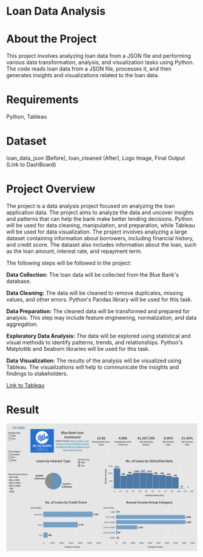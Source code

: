# Loan Data Analysis

# About the Project
This project involves analyzing loan data from a JSON file and performing various data transformation, analysis, and visualization tasks using Python. The code reads loan data from a JSON file, processes it, and then generates insights and visualizations related to the loan data.

# Requirements
Python, Tableau

# Dataset 
loan_data_json (Before), loan_cleaned (After), Logo Image, Final Output (Link to DashBoard)

# Project Overview
The project is a data analysis project focused on analyzing the loan application data. The project aims to analyze the data and uncover insights and patterns that can help the bank make better lending decisions. Python will be used for data cleaning, manipulation, and preparation, while Tableau will be used for data visualization. The project involves analyzing a large dataset containing information about borrowers, including financial history, and credit score. The dataset also includes information about the loan, such as the loan amount, interest rate, and repayment term.

The following steps will be followed in the project:

<strong>Data Collection:</strong> The loan data will be collected from the Blue Bank's database.

<strong>Data Cleaning:</strong> The data will be cleaned to remove duplicates, missing values, and other errors. Python's Pandas library will be used for this task.

<strong>Data Preparation:</strong> The cleaned data will be transformed and prepared for analysis. This step may include feature engineering, normalization, and data aggregation.

<strong>Exploratory Data Analysis:</strong> The data will be explored using statistical and visual methods to identify patterns, trends, and relationships. Python's Matplotlib and Seaborn libraries will be used for this task.

<strong>Data Visualization:</strong> The results of the analysis will be visualized using Tableau. The visualizations will help to communicate the insights and findings to stakeholders.

[Link to Tableau](https://public.tableau.com/app/profile/abdul.mateen.mulla/viz/LoanAnalysisforBlueBank/BlueBankLoan)

# Result
![Dashboard](https://github.com/MatrixX-X/Projects/blob/main/Data_Analysis/Loan_Analysis/Dashboard.png)


